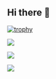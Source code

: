 ## Hi there 👋

<!--
**todaisy/todaisy** is a ✨ _special_ ✨ repository because its `README.md` (this file) appears on your GitHub profile.

Here are some ideas to get you started:

- 🔭 I’m currently working on ...
- 🌱 I’m currently learning ...
- 👯 I’m looking to collaborate on ...
- 🤔 I’m looking for help with ...
- 💬 Ask me about ...
- 📫 How to reach me: ...
- 😄 Pronouns: ...
- ⚡ Fun fact: ...
-->

[![trophy](https://github-profile-trophy.vercel.app/?username=todaisy)](https://github.com/ryo-ma/github-profile-trophy)

![](https://github-profile-summary-cards.vercel.app/api/cards/most-commit-language?username=todaisy&theme=solarized_dark)

![](https://github-profile-summary-cards.vercel.app/api/cards/repos-per-language?username=todaisy&theme=solarized_dark)

![](https://github-profile-summary-cards.vercel.app/api/cards/productive-time?username=todaisy&theme=solarized_dark)
